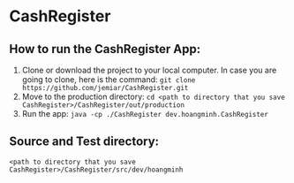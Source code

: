 # CashRegister

## How to run the CashRegister App:
1. Clone or download the project to your local computer. In case you are going to clone, here is the command: `git clone https://github.com/jemiar/CashRegister.git`
2. Move to the production directory: `cd <path to directory that you save CashRegister>/CashRegister/out/production`
3. Run the app: `java -cp ./CashRegister dev.hoangminh.CashRegister`

## Source and Test directory:
`<path to directory that you save CashRegister>/CashRegister/src/dev/hoangminh`